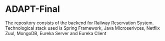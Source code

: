 # ADAPT-Final

The repository consists of the backend for Railway Reservation System. 
Technological stack used is Spring Framework, Java Microserivces, Netflix Zuul, MongoDB, Eureka Server and Eureka Client
